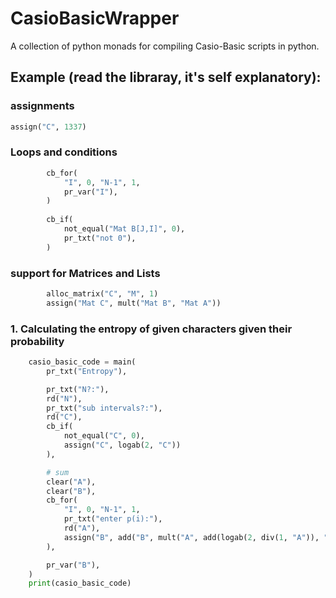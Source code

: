 # CasioBasicWrapper

A collection of python monads for compiling Casio-Basic scripts in python.

## Example (read the libraray, it's self explanatory):
### assignments
```python
assign("C", 1337)
```
### Loops and conditions
```python
        cb_for(
            "I", 0, "N-1", 1,
            pr_var("I"),
        )
        
        cb_if(
            not_equal("Mat B[J,I]", 0),
            pr_txt("not 0"),
        )
```
### support for Matrices and Lists
```python
        alloc_matrix("C", "M", 1)
        assign("Mat C", mult("Mat B", "Mat A"))
```
### 1. Calculating the entropy of given characters given their probability
```python
    casio_basic_code = main(
        pr_txt("Entropy"),

        pr_txt("N?:"),
        rd("N"),
        pr_txt("sub intervals?:"),
        rd("C"),
        cb_if(
            not_equal("C", 0),
            assign("C", logab(2, "C"))
        ),

        # sum
        clear("A"),
        clear("B"),
        cb_for(
            "I", 0, "N-1", 1,
            pr_txt("enter p(i):"),
            rd("A"),
            assign("B", add("B", mult("A", add(logab(2, div(1, "A")), "C"))))
        ),

        pr_var("B"),
    )
    print(casio_basic_code)
```
